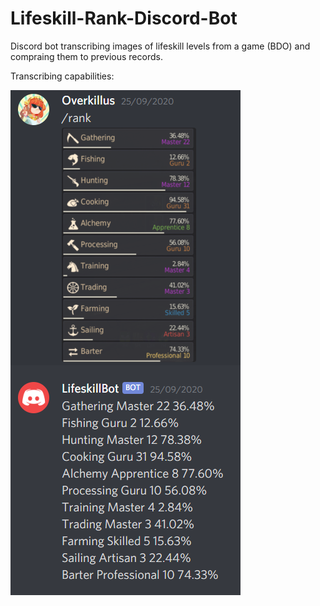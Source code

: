 # Lifeskill-Rank-Discord-Bot
Discord bot transcribing images of lifeskill levels from a game (BDO) and compraing them to previous records.

Transcribing capabilities: 

![transcribe-demo](https://github.com/Overkillus/Lifeskill-Rank-Discord-Bot/blob/master/demo/transcribe-demo.png)
